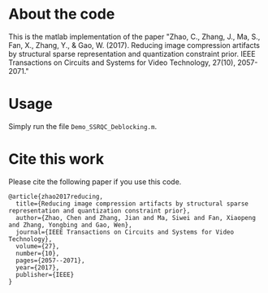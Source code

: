 # About the code
This is the matlab implementation of the paper "Zhao, C., Zhang, J., Ma, S., Fan, X., Zhang, Y., & Gao, W. (2017). Reducing image compression artifacts by structural sparse representation and quantization constraint prior. IEEE Transactions on Circuits and Systems for Video Technology, 27(10), 2057-2071."

# Usage
Simply run the file `Demo_SSRQC_Deblocking.m`.

# Cite this work
Please cite the following paper if you use this code.
```
@article{zhao2017reducing,
  title={Reducing image compression artifacts by structural sparse representation and quantization constraint prior},
  author={Zhao, Chen and Zhang, Jian and Ma, Siwei and Fan, Xiaopeng and Zhang, Yongbing and Gao, Wen},
  journal={IEEE Transactions on Circuits and Systems for Video Technology},
  volume={27},
  number={10},
  pages={2057--2071},
  year={2017},
  publisher={IEEE}
}
```
